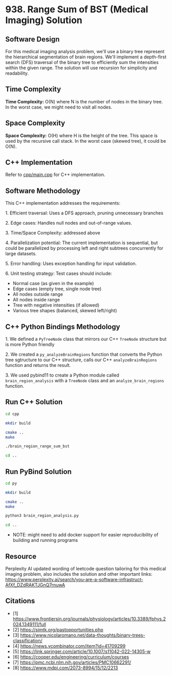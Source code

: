 # 938. Range Sum of BST (Medical Imaging) Solution

## Software Design

For this medical imaging analysis problem, we'll use a binary tree represent the hierarchical segmentation of brain regions.
We'll implement a depth-first search (DFS) traversal of the binary tree to efficiently sum the intensities within the given range.
The solution will use recursion for simplicity and readability.

## Time Complexity

**Time Complexity:** O(N) where N is the number of nodes in the binary tree. In the worst case, we might need to visit all nodes.

## Space Complexity

**Space Complexity:** O(H) where H is the height of the tree. This space is used by the recursive call stack. In the worst
case (skewed tree), it could be O(N).

## C++ Implementation

Refer to [cpp/main.cpp](./cpp/main.cpp) for C++ implementation.

## Software Methodology

This C++ implementation addresses the requirements:

1\. Efficient traversal: Uses a DFS approach, pruning unnecessary branches

2\. Edge cases: Handles null nodes and out-of-range values.

3\. Time/Space Complexity: addressed above

4\. Parallelization potential: The current implementation is sequential, but could be parallelized by processing left and right subtrees concurrently for large datasets.

5\. Error handling: Uses exception handling for input validation.

6\. Unit testing strategy: Test cases should include:

- Normal case (as given in the example)
- Edge cases (empty tree, single node tree)
- All nodes outside range
- All nodes inside range
- Tree with negative intensities (if allowed)
- Various tree shapes (balanced, skewed left/right)

## C++ Python Bindings Methodology

1\. We defined a `PyTreeNode` class that mirrors our C++ `TreeNode` structure but is more Python friendly

2\. We created a `py_analyzeBrainRegions` function that converts the Python tree sgtructure to our C++ structure,
    calls our C++ `analyzeBrainRegions` function and returns the result.

3\. We used pybind11 to create a Python module called `brain_region_analysis` with a `TreeNode` class and an `analyze_brain_regions` function.

## Run C++ Solution

~~~bash
cd cpp

mkdir build

cmake ..
make

./brain_region_range_sum_bst

cd ..
~~~

## Run PyBind Solution

~~~bash
cd py

mkdir build

cmake ..
make

python3 brain_region_analysis.py

cd ..
~~~

- NOTE: might need to add docker support for easier reproducibility of building and running programs

## Resource

Perplexity AI updated wording of leetcode question tailoring for this medical imaging problem, also includes the solution and other important links: https://www.perplexity.ai/search/you-are-a-software-infrastruct-AfXf_DZdRAKTJGnQ7rnuwA

## Citations

- [1] https://www.frontiersin.org/journals/physiology/articles/10.3389/fphys.2024.1349111/full
- [2] https://simtk.org/pastopportunities.php
- [3] https://www.nicolaromano.net/data-thoughts/binary-trees-classification/
- [4] https://news.ycombinator.com/item?id=41709299
- [5] https://link.springer.com/article/10.1007/s11042-022-14305-w
- [6] https://cooper.edu/engineering/curriculum/courses
- [7] https://pmc.ncbi.nlm.nih.gov/articles/PMC10662291/
- [8] https://www.mdpi.com/2073-8994/15/12/2213
